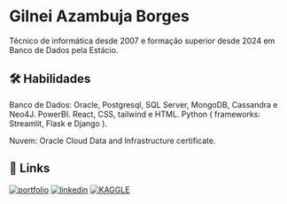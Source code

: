 
# Gilnei Azambuja Borges


Técnico de informática desde 2007 e formação superior desde 2024 em Banco de Dados pela Estácio.


## 🛠 Habilidades

 
Banco de Dados: Oracle, Postgresql, SQL Server, MongoDB, Cassandra e Neo4J. 
PowerBI.
React, CSS, tailwind e HTML.
Python ( frameworks: Streamlit, Flask e Django ).
 
Nuvem: Oracle Cloud Data and Infrastructure certificate.

## 🔗 Links
[![portfolio](https://img.shields.io/badge/my_portfolio-000?style=for-the-badge&logo=ko-fi&logoColor=white)](https://medium.com/@gilnei809/gilnei-azambuja-borges-analista-de-dados-e-administrador-de-banco-de-dados-8774175b0e46)
[![linkedin](https://img.shields.io/badge/linkedin-0A66C2?style=for-the-badge&logo=linkedin&logoColor=white)](http://www.linkedin.com/in/gilnei-azambuja-borges-1a83432b)
[![KAGGLE](https://img.shields.io/badge/Kaggle-1DA1F2?style=for-the-badge&logo=twitter&logoColor=white)](https://www.kaggle.com/gilneiborges)

